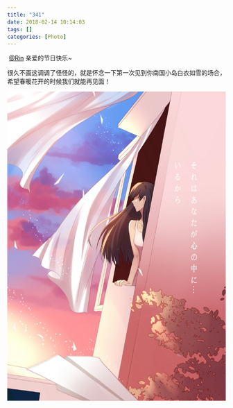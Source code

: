 ```yaml
---
title: "341"
date: 2018-02-14 10:14:03
tags: []
categories: [Photo]
---
```


<p>&nbsp;<a target="_blank" loftermentionblogid="516668363" href="http://www.lofter.com/mentionredirect.do?blogId=516668363"  >@Rin</a>&nbsp;亲爱的节日快乐~</p> 
<p>很久不画这调调了怪怪的，就是怀念一下第一次见到你南国小岛白衣如雪的场合，希望春暖花开的时候我们就能再见面！</p>

![](https://raw.githubusercontent.com/alicewish/meowchain247/master/img_cVZNdzJtQk9JV2N2eWtrY3k1eHZZZUM1UVo1amoyMHFVZ0pmL0JMSlhNLyt4L2wxVzFXVU9BPT0.jpg)